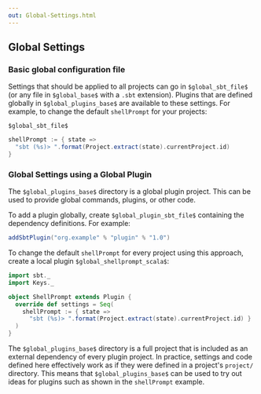 ```yaml
---
out: Global-Settings.html
---
```


Global Settings
---------------

### Basic global configuration file

Settings that should be applied to all projects can go in
`$global_sbt_file$` (or any file in `$global_base$` with a `.sbt`
extension). Plugins that are defined globally in `$global_plugins_base$`
are available to these settings. For example, to change the default
`shellPrompt` for your projects:

`$global_sbt_file$`

```scala
shellPrompt := { state =>
  "sbt (%s)> ".format(Project.extract(state).currentProject.id)
}
```

### Global Settings using a Global Plugin

The `$global_plugins_base$` directory is a global plugin project. This
can be used to provide global commands, plugins, or other code.

To add a plugin globally, create `$global_plugin_sbt_file$` containing
the dependency definitions. For example:

```scala
addSbtPlugin("org.example" % "plugin" % "1.0")
```

To change the default `shellPrompt` for every project using this
approach, create a local plugin `$global_shellprompt_scala$`:

```scala
import sbt._
import Keys._

object ShellPrompt extends Plugin {
  override def settings = Seq(
    shellPrompt := { state =>
      "sbt (%s)> ".format(Project.extract(state).currentProject.id) }
  )
}
```

The `$global_plugins_base$` directory is a full project that is
included as an external dependency of every plugin project. In practice,
settings and code defined here effectively work as if they were defined
in a project's `project/` directory. This means that
`$global_plugins_base$` can be used to try out ideas for plugins such as
shown in the `shellPrompt` example.

